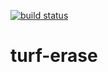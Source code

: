 [![build status](https://secure.travis-ci.org/Turfjs/turf-erase.png)](http://travis-ci.org/Turfjs/turf-erase)

# turf-erase
